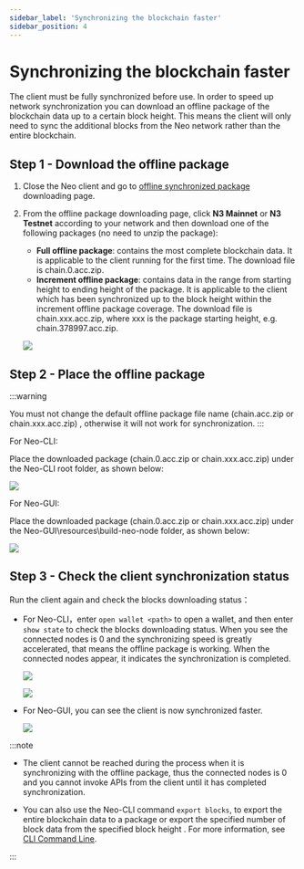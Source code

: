 ```yaml
---
sidebar_label: 'Synchronizing the blockchain faster'
sidebar_position: 4
---
```

# Synchronizing the blockchain faster

The client must be fully synchronized before use. In order to speed up network synchronization you can download an offline package of the blockchain data up to a certain block height. This means the client will only need to sync the additional blocks from the Neo network rather than the entire blockchain.

## Step 1 - Download the offline package

1. Close the Neo client and go to [offline synchronized package](https://sync.ngd.network/) downloading page.

2. From the offline package downloading page, click **N3 Mainnet** or **N3 Testnet** according to your network and then download one of the following packages (no need to unzip the package):

   - **Full offline package**: contains the most complete blockchain data. It is applicable to the client running for the first time. The download file is chain.0.acc.zip.
   - **Increment offline package**: contains data in the range from starting height to ending height of the package. It is applicable to the client which has been synchronized up to the block height within the increment offline package coverage. The download file is chain.xxx.acc.zip, where xxx is the package starting height, e.g. chain.378997.acc.zip.

   ![](./assets/sync_01.png)

## Step 2 - Place the offline package

:::warning

You must not change the default offline package file name (chain.acc.zip or chain.xxx.acc.zip) , otherwise it will not work for synchronization.
:::

For Neo-CLI:

Place the downloaded package (chain.0.acc.zip or chain.xxx.acc.zip) under the Neo-CLI root folder, as shown below:

![](./assets/sync_02.png)

For Neo-GUI:

Place the downloaded package (chain.0.acc.zip or chain.xxx.acc.zip) under the Neo-GUI\resources\build-neo-node folder, as shown below:

![](./assets/sync_05.png)

## Step 3 - Check the client synchronization status

Run the client again and check the blocks downloading status：

- For Neo-CLI，enter `open wallet <path>` to open a wallet, and then enter `show state` to check the blocks downloading status. When you see the connected nodes is 0 and the synchronizing speed is greatly accelerated, that means the offline package is working. When the connected nodes appear, it indicates the synchronization is completed.

  ![](./assets/sync_03.png)

  ![](./assets/sync_04.png)

- For Neo-GUI, you can see the client is now synchronized faster. 

  ![](./assets/sync_06.png)

:::note

- The client cannot be reached during the process when it is synchronizing with the offline package, thus the connected nodes is 0 and you cannot invoke APIs from the client until it has completed synchronization.

- You can also use the Neo-CLI command `export blocks`, to export the entire blockchain data to a package or export the specified number of block data from the specified block height . For more information, see [CLI Command Line](cli/cli.md).

:::
